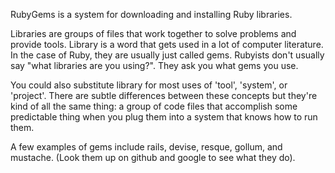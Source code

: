 RubyGems is a system for downloading and installing Ruby libraries.

Libraries are groups of files that work together to solve problems and provide tools.  Library is a word that gets used in a lot of computer literature.  In the case of Ruby, they are usually just called gems.  Rubyists don't usually say "what libraries are you using?".  They ask you what gems you use.

You could also substitute library for most uses of 'tool', 'system', or 'project'.  There are subtle differences between these concepts but they're kind of all the same thing: a group of code files that accomplish some predictable thing when you plug them into a system that knows how to run them.

A few examples of gems include rails, devise, resque, gollum, and mustache.  (Look them up on github and google to see what they do).